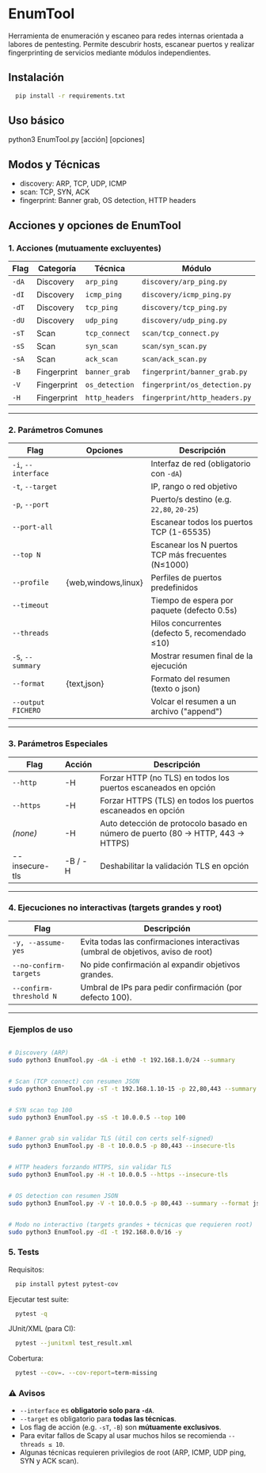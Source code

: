 # EnumTool

Herramienta de enumeración y escaneo para redes internas orientada a labores de pentesting.
Permite descubrir hosts, escanear puertos y realizar fingerprinting de servicios mediante
módulos independientes.

## Instalación

```bash
  pip install -r requirements.txt
```

## Uso básico

python3 EnumTool.py [acción] [opciones]

## Modos y Técnicas

- discovery: ARP, TCP, UDP, ICMP
- scan: TCP, SYN, ACK
- fingerprint: Banner grab, OS detection, HTTP headers

## Acciones y opciones de EnumTool

### 1. Acciones (mutuamente excluyentes)

| Flag  | Categoría   | Técnica        | Módulo                        |
|-------|-------------|----------------|-------------------------------|
| `-dA` | Discovery   | `arp_ping`     | `discovery/arp_ping.py`       |
| `-dI` | Discovery   | `icmp_ping`    | `discovery/icmp_ping.py`      |
| `-dT` | Discovery   | `tcp_ping`     | `discovery/tcp_ping.py`       |
| `-dU` | Discovery   | `udp_ping`     | `discovery/udp_ping.py`       |
| `-sT` | Scan        | `tcp_connect`  | `scan/tcp_connect.py`         |
| `-sS` | Scan        | `syn_scan`     | `scan/syn_scan.py`            |
| `-sA` | Scan        | `ack_scan`     | `scan/ack_scan.py`            |
| `-B`  | Fingerprint | `banner_grab`  | `fingerprint/banner_grab.py`  |
| `-V`  | Fingerprint | `os_detection` | `fingerprint/os_detection.py` |
| `-H`  | Fingerprint | `http_headers` | `fingerprint/http_headers.py` |

---

### 2. Parámetros Comunes

| Flag                | Opciones            | Descripción                                        |
|---------------------|---------------------|----------------------------------------------------|
| `-i`, `--interface` |                     | Interfaz de red (obligatorio con `-dA`)            |
| `-t`, `--target`    |                     | IP, rango o red objetivo                           |
| `-p`, `--port`      |                     | Puerto/s destino (e.g. `22,80`, `20-25`)           |
| `--port-all`        |                     | Escanear todos los puertos TCP (1-65535)           |
| `--top N`           |                     | Escanear los N puertos TCP más frecuentes (N≤1000) |
| `--profile`         | {web,windows,linux} | Perfiles de puertos predefinidos                   |
| `--timeout`         |                     | Tiempo de espera por paquete (defecto 0.5s)        |
| `--threads`         |                     | Hilos concurrentes (defecto 5, recomendado ≤10)    |
| `-S`, `--summary`   |                     | Mostrar resumen final de la ejecución              |
| `--format`          | {text,json}         | Formato del resumen (texto o json)                 |
| `--output FICHERO`  |                     | Volcar el resumen a un archivo ("append")          |


---

### 3. Parámetros Especiales

| Flag            | Acción  | Descripción                                                                     |
|-----------------|---------|---------------------------------------------------------------------------------|
| `--http`        | -H      | Forzar HTTP (no TLS) en todos los puertos escaneados en opción                  |
| `--https`       | -H      | Forzar HTTPS (TLS) en todos los puertos escaneados en opción                    |
| *(none)*        | -H      | Auto detección de protocolo basado en número de puerto (80 → HTTP, 443 → HTTPS) |
| --insecure-tls  | -B / -H | Deshabilitar la validación TLS en opción                                        |

---

### 4. Ejecuciones no interactivas (targets grandes y root)

| Flag                       | Descripción                                                                      |
|----------------------------|----------------------------------------------------------------------------------|
| `-y, --assume-yes`         | Evita todas las confirmaciones interactivas (umbral de objetivos, aviso de root) |
| `--no-confirm-targets`     | No pide confirmación al expandir objetivos grandes.                              |
| `--confirm-threshold N`    | Umbral de IPs para pedir confirmación (por defecto 100).                         |

---

### Ejemplos de uso

```bash

# Discovery (ARP)
sudo python3 EnumTool.py -dA -i eth0 -t 192.168.1.0/24 --summary
```
```bash

# Scan (TCP connect) con resumen JSON
sudo python3 EnumTool.py -sT -t 192.168.1.10-15 -p 22,80,443 --summary --format json
```
```bash

# SYN scan top 100
sudo python3 EnumTool.py -sS -t 10.0.0.5 --top 100
```
```bash

# Banner grab sin validar TLS (útil con certs self-signed)
sudo python3 EnumTool.py -B -t 10.0.0.5 -p 80,443 --insecure-tls
```
```bash

# HTTP headers forzando HTTPS, sin validar TLS
sudo python3 EnumTool.py -H -t 10.0.0.5 --https --insecure-tls
```
```bash

# OS detection con resumen JSON
sudo python3 EnumTool.py -V -t 10.0.0.5 -p 80,443 --summary --format json --output resultados.log
```
```bash

# Modo no interactivo (targets grandes + técnicas que requieren root)
sudo python3 EnumTool.py -dI -t 192.168.0.0/16 -y
```

### 5. Tests

Requisitos:
```bash
  pip install pytest pytest-cov
```

Ejecutar test suite:
```bash
  pytest -q
```

JUnit/XML (para CI):
```bash
  pytest --junitxml test_result.xml
```

Cobertura:
```bash
  pytest --cov=. --cov-report=term-missing
```

### ⚠️ Avisos

- `--interface` es **obligatorio solo para `-dA`**.
- `--target` es obligatorio para **todas las técnicas**.
- Los flag de acción (e.g. `-sT`, `-B`) son **mútuamente exclusivos**.
- Para evitar fallos de Scapy al usar muchos hilos se recomienda `--threads ≤ 10`.
- Algunas técnicas requieren privilegios de root (ARP, ICMP, UDP ping, SYN y ACK scan).

